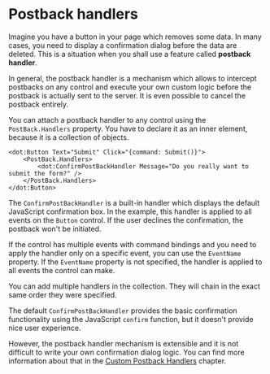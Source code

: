 # Postback handlers

Imagine you have a button in your page which removes some data. In many cases, you need to display a confirmation dialog before the data are deleted.
This is a situation when you shall use a feature called **postback handler**.

In general, the postback handler is a mechanism which allows to intercept postbacks on any control and execute your own custom logic before the postback
is actually sent to the server. It is even possible to cancel the postback entirely.

You can attach a postback handler to any control using the `PostBack.Handlers` property. You have to declare it as an inner element, because it is a collection of objects. 

```DOTHTML
<dot:Button Text="Submit" Click="{command: Submit()}">
    <PostBack.Handlers>
        <dot:ConfirmPostBackHandler Message="Do you really want to submit the form?" />
    </PostBack.Handlers>
</dot:Button>
```

The `ConfirmPostBackHandler` is a built-in handler which displays the default JavaScript confirmation box. In the example, this handler is applied to all events on the `Button` control. If the user declines the confirmation, the postback won't be initiated.

If the control has multiple events with command bindings and you need to apply the handler only on a specific event, you can use the `EventName` property. 
If the `EventName` property is not specified, the handler is applied to all events the control can make.

You can add multiple handlers in the collection. They will chain in the exact same order they were specified.

The default `ConfirmPostBackHandler` provides the basic confirmation functionality using the JavaScript `confirm` function, but it doesn't provide
nice user experience.

However, the postback handler mechanism is extensible and it is not difficult to write your own confirmation dialog logic. You can find more information about that in the [Custom Postback Handlers](/docs/tutorials/control-development-creating-custom-postback-handlers/{branch}) chapter.

